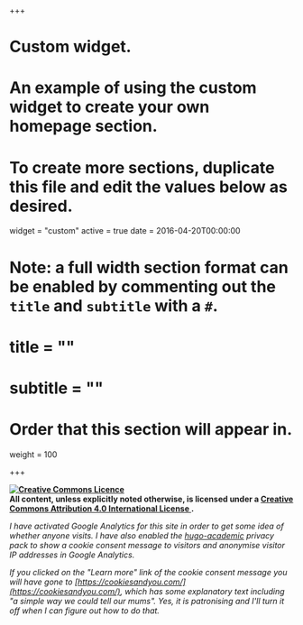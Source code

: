 +++
# Custom widget.
# An example of using the custom widget to create your own homepage section.
# To create more sections, duplicate this file and edit the values below as desired.
widget = "custom"
active = true
date = 2016-04-20T00:00:00

# Note: a full width section format can be enabled by commenting out the `title` and `subtitle` with a `#`.
# title = ""
# subtitle = ""

# Order that this section will appear in.
weight = 100

+++

**<a rel="license" href="http://creativecommons.org/licenses/by/4.0/">
  <img alt="Creative Commons Licence" style="border-width:0" src="https://i.creativecommons.org/l/by/4.0/88x31.png"/>
</a>
<br />
All content, unless explicitly noted otherwise, is licensed under a 
<a rel="license" href="http://creativecommons.org/licenses/by/4.0/">
  Creative Commons Attribution 4.0 International License
</a>.**

*I have activated Google Analytics for this site in order to get some idea of whether anyone visits.
I have also enabled the [hugo-academic](https://sourcethemes.com/academic/) privacy pack
to show a cookie consent message to visitors
and anonymise visitor IP addresses in Google Analytics.*

*If you clicked on the "Learn more" link of the cookie consent message 
you will have gone to [https://cookiesandyou.com/](https://cookiesandyou.com/),
which has some explanatory text including "a simple way we could tell our mums".
Yes, it is patronising and I'll turn it off when I can figure out how to do that.*
